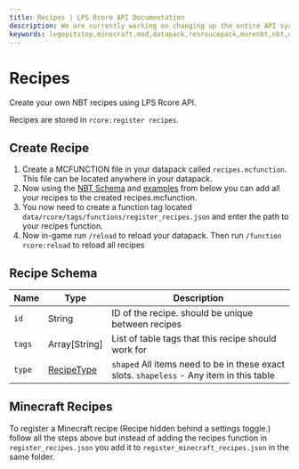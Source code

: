```yaml
---
title: Recipes | LPS Rcore API Documentation
description: We are currently working on changing up the entire API system. Hopefully, it will be released soon! For now you can see the up-coming changes to the API.
keywords: legopitstop,minecraft,mod,datapack,resroucepack,morenbt,nbt,data
---
```


# Recipes

Create your own NBT recipes using LPS Rcore API.

Recipes are stored in `rcore:register recipes`.

## Create Recipe

1. Create a MCFUNCTION file in your datapack called `recipes.mcfunction`. This file can be located anywhere in your datapack.
1. Now using the [NBT Schema](#recipe-schema) and [examples](./example-recipes.md) from below you can add all your recipes to the created recipes.mcfunction.
1. You now need to create a function tag located `data/rcore/tags/functions/register_recipes.json` and enter the path to your recipes function.
1. Now in-game run `/reload` to reload your datapack. Then run `/function rcore:reload` to reload all recipes

## Recipe Schema

| Name   | Type                                  | Description                                                                              |
| ------ | ------------------------------------- | ---------------------------------------------------------------------------------------- |
| `id`   | String                                | ID of the recipe. should be unique between recipes                                       |
| `tags` | Array[String]                         | List of table tags that this recipe should work for                                      |
| `type` | [RecipeType](./recipe-types.md) | `shaped` All items need to be in these exact slots. `shapeless` - Any item in this table |

## Minecraft Recipes

To register a Minecraft recipe (Recipe hidden behind a settings toggle.) follow all the steps above but instead of adding the recipes function in `register_recipes.json` you add it to `register_minecraft_recipes.json` in the same folder.
